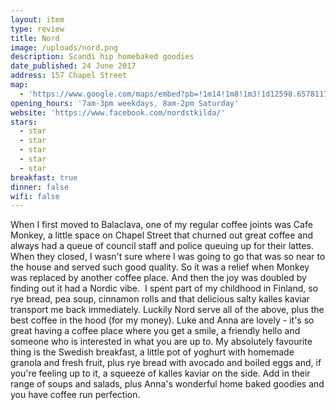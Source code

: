 ```yaml
---
layout: item
type: review
title: Nord
image: /uploads/nord.png
description: Scandi hip homebaked goodies
date_published: 24 June 2017
address: 157 Chapel Street
map:
  - 'https://www.google.com/maps/embed?pb=!1m14!1m8!1m3!1d12598.657811723604!2d144.990212!3d-37.868141!3m2!1i1024!2i768!4f13.1!3m3!1m2!1s0x0%3A0xe09bc29ef4726e60!2sNORD+cafe!5e0!3m2!1sen!2sau!4v1498272597890'
opening_hours: '7am-3pm weekdays, 8am-2pm Saturday'
website: 'https://www.facebook.com/nordstkilda/'
stars:
  - star
  - star
  - star
  - star
  - star
breakfast: true
dinner: false
wifi: false
---
```



When I first moved to Balaclava, one of my regular coffee joints was Cafe Monkey, a little space on Chapel Street that churned out great coffee and always had a queue of council staff and police queuing up for their lattes. When they closed, I wasn't sure where I was going to go that was so near to the house and served such good quality. So it was a relief when Monkey was replaced by another coffee place. And then the joy was doubled by finding out it had a Nordic vibe. &nbsp;I spent part of my childhood in Finland, so rye bread, pea soup, cinnamon rolls and that delicious salty kalles kaviar transport me back immediately. Luckily Nord serve all of the above, plus the best coffee in the hood (for my money). Luke and Anna are lovely - it's so great having a coffee place where you get a smile, a friendly hello and someone who is interested in what you are up to. My absolutely favourite thing is the Swedish breakfast, a little pot of yoghurt with homemade granola and fresh fruit, plus rye bread with avocado and boiled eggs and, if you're feeling up to it, a squeeze of kalles kaviar on the side. Add in their range of soups and salads, plus Anna's wonderful home baked goodies and you have coffee run perfection.&nbsp;